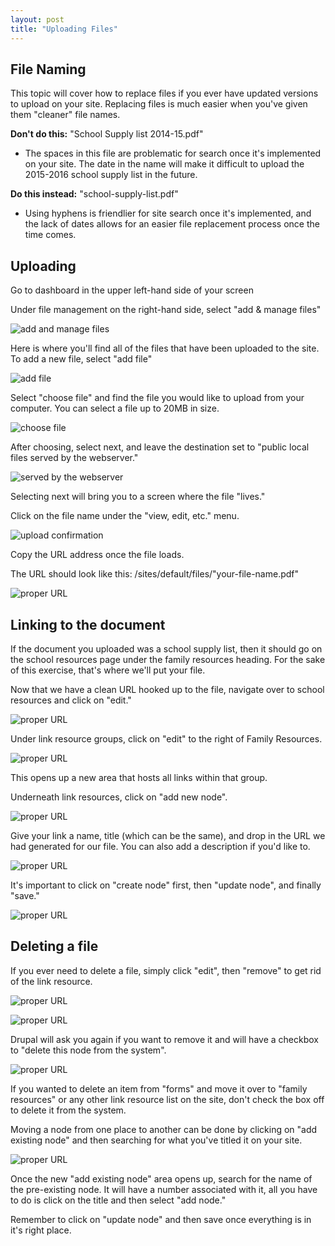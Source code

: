 ```yaml
---
layout: post
title: "Uploading Files"
---
```


## File Naming

This topic will cover how to replace files if you ever have updated versions to upload on your site. Replacing files is much easier when you've given them "cleaner" file names. 

**Don't do this:** "School Supply list 2014-15.pdf"

- The spaces in this file are problematic for search once it's implemented on your site. The date in the name will make it difficult to upload the 2015-2016 school supply list in the future. 

**Do this instead:** "school-supply-list.pdf"

- Using hyphens is friendlier for site search once it's implemented, and the lack of dates allows for an easier file replacement process once the time comes.

## Uploading

Go to dashboard in the upper left-hand side of your screen

Under file management on the right-hand side, select "add & manage files"

![add and manage files](/schoolsites-help/images/uploading/add-manage.png)

Here is where you'll find all of the files that have been uploaded to the site. To add a new file, select "add file"

![add file](/schoolsites-help/images/uploading/add-file.png)

Select "choose file" and find the file you would like to upload from your computer. You can select a file up to 20MB in size.

![choose file](/schoolsites-help/images/uploading/choose-file.png)

After choosing, select next, and leave the destination set to "public local files served by the webserver."

![served by the webserver](/schoolsites-help/images/uploading/upload-destination.png)

Selecting next will bring you to a screen where the file "lives." 

Click on the file name under the "view, edit, etc." menu.

![upload confirmation](/schoolsites-help/images/uploading/upload-confirm.png)

Copy the URL address once the file loads. 

The URL should look like this: /sites/default/files/"your-file-name.pdf"

![proper URL](/schoolsites-help/images/uploading/pdf-url.png)

## Linking to the document

If the document you uploaded was a school supply list, then it should go on the school resources page under the family resources heading. For the sake of this exercise, that's where we'll put your file. 

Now that we have a clean URL hooked up to the file, navigate over to school resources and click on "edit." 

![proper URL](/schoolsites-help/images/uploading/school-resources.png)

Under link resource groups, click on "edit" to the right of Family Resources.

![proper URL](/schoolsites-help/images/uploading/family-resources.png)

This opens up a new area that hosts all links within that group. 

Underneath link resources, click on "add new node".

![proper URL](/schoolsites-help/images/uploading/add-new-node.png)

Give your link a name, title (which can be the same), and drop in the URL we had generated for our file. You can also add a description if you'd like to. 

![proper URL](/schoolsites-help/images/uploading/name-title.png)

It's important to click on "create node" first, then "update node", and finally "save."

![proper URL](/schoolsites-help/images/uploading/create-update-save.png)

## Deleting a file

If you ever need to delete a file, simply click "edit", then "remove" to get rid of the link resource.

![proper URL](/schoolsites-help/images/uploading/group-edit.png)

![proper URL](/schoolsites-help/images/uploading/remove.png)

Drupal will ask you again if you want to remove it and will have a checkbox to "delete this node from the system". 

![proper URL](/schoolsites-help/images/uploading/remove-system.png)

If you wanted to delete an item from "forms" and move it over to "family resources" or any other link resource list on the site, don't check the box off to delete it from the system.

Moving a node from one place to another can be done by clicking on "add existing node" and then searching for what you've titled it on your site.

![proper URL](/schoolsites-help/images/uploading/existing-node.png)

Once the new "add existing node" area opens up, search for the name of the pre-existing node. It will have a number associated with it, all you have to do is click on the title and then select "add node."

Remember to click on "update node" and then save once everything is in it's right place. 
